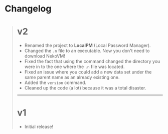 # Changelog
> # v2
> - Renamed the project to **LocalPM** (Local Password Manager).
> - Changed the `.n` file to an executable. Now you don't need to download NekoVM!
> - Fixed the fact that using the command changed the directory you were in to the one where the `.n` file was located.
> - Fixed an issue where you could add a new data set under the same parent name as an already existing one.
> - Added the `version` command.
> - Cleaned up the code (a lot) because it was a total disaster.
> ---
> # v1
> - Initial release!
